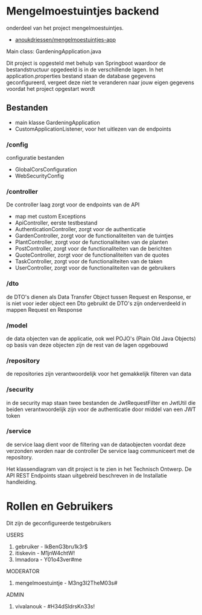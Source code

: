 # Mengelmoestuintjes backend

onderdeel van het project mengelmoestuintjes.
- [anoukdriessen/mengelmoestuintjes-app](https://github.com/anoukdriessen/mengelmoestuintjes-app)

Main class: GardeningApplication.java

Dit project is opgesteld met behulp van Springboot waardoor de bestandstructuur opgedeeld is in de verschillende lagen.
In het application.properties bestand staan de database gegevens geconfigureerd, vergeet deze niet te veranderen naar jouw eigen gegevens voordat het project opgestart wordt

## Bestanden
- main klasse GardeningApplication
- CustomApplicationListener, voor het uitlezen van de endpoints

### /config
configuratie bestanden
- GlobalCorsConfiguration
- WebSecurityConfig

### /controller
De controller laag zorgt voor de endpoints van de API
- map met custom Exceptions
- ApiController, eerste testbestand
- AuthenticationController, zorgt voor de authenticatie
- GardenController, zorgt voor de functionaliteiten van de tuintjes
- PlantController, zorgt voor de functionaliteiten van de planten
- PostController, zorgt voor de functionaliteiten van de berichten
- QuoteController, zorgt voor de functionaliteiten van de quotes
- TaskController, zorgt voor de functionaliteiten van de taken
- UserController, zorgt voor de functionaliteiten van de gebruikers

### /dto
de DTO's dienen als Data Transfer Object tussen Request en Response, er is niet voor ieder object een Dto gebruikt
de DTO's zijn onderverdeeld in mappen Request en Response

### /model
de data objecten van de applicatie, ook wel POJO's (Plain Old Java Objects)
op basis van deze objecten zijn de rest van de lagen opgebouwd

### /repository
de repositories zijn verantwoordelijk voor het gemakkelijk filteren van data

### /security
in de security map staan twee bestanden de JwtRequestFilter en JwtUtil die beiden verantwoordelijk zijn voor de authenticatie door middel van een JWT token

### /service
de service laag dient voor de filtering van de dataobjecten voordat deze verzonden worden naar de controller
De service laag communiceert met de repository.

Het klassendiagram van dit project is te zien in het Technisch Ontwerp.
De API REST Endpoints staan uitgebreid beschreven in de Installatie handleiding.

# Rollen en Gebruikers
Dit zijn de geconfigureerde testgebruikers

USERS
1. gebruiker - IkBenG3bru1k3r$
2. itiskevin - M1jnW4chtW!
3. lmnadora - Y01o43ver#me

MODERATOR
1. mengelmoestuintje - M3ng3l2TheM03s#

ADMIN
1. vivalanouk - #H34dSldrsKn33s!